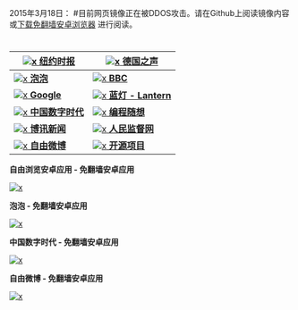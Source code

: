 

2015年3月18日：
#目前网页镜像正在被DDOS攻击。请在Github上阅读镜像内容或[下载免翻墙安卓浏览器](../../raw/master/x/FreeBrowser-1.3.apk)
进行阅读。
#

<a href="https://github.com/greatfire/wiki/wiki/nyt" title="纽约时报中文网 国际纵览">![x](../../raw/master/x/nyt.png) **纽约时报**</a> | <a href="https://github.com/greatfire/wiki/wiki/dw" title="">![x](../../raw/master/x/dw.png) **德国之声**</a>
------------- | -------------
<a href="https://github.com/greatfire/wiki/wiki/paopao" title="泡泡 - 未经审查的互联网信息">![x](../../raw/master/x/paopao.png) **泡泡**</a> | <a href="https://github.com/greatfire/wiki/wiki/bbc" title="">![x](../../raw/master/x/bbc.png) **BBC**</a>
<a href="https://github.com/greatfire/wiki/wiki/google" title="">![x](../../raw/master/x/google.png) **Google**</a> | <a href="https://github.com/greatfire/wiki/wiki/lantern" title="以及自由微博和GreatFire.org官方中文论坛">![x](../../raw/master/x/lantern.png) **蓝灯 - Lantern**</a>
<a href="https://github.com/greatfire/wiki/wiki/cdt" title="">![x](../../raw/master/x/cdt.png) **中国数字时代**</a> | <a href="https://github.com/greatfire/wiki/wiki/programthink" title="编程随想的博客">![x](../../raw/master/x/programthink.png) **编程随想**</a>
<a href="https://github.com/greatfire/wiki/wiki/boxun" title="">![x](../../raw/master/x/boxun.png) **博讯新闻**</a> | <a href="https://github.com/greatfire/wiki/wiki/renminjianduwang" title="">![x](../../raw/master/x/renminjianduwang.png) **人民监督网**</a>
<a href="https://github.com/greatfire/wiki/wiki/freeweibo" title="自由微博 - 匿名和不受屏蔽的新浪微博搜索">![x](../../raw/master/x/freeweibo.png) **自由微博**</a> | <a href="https://github.com/greatfire/wiki/wiki/open-source" title="欢迎访问GreatFire.org开发者项目网站">![x](../../raw/master/x/open-source.png) **开源项目**</a>


**自由浏览安卓应用 - 免翻墙安卓应用**

[![x](../../raw/master/x/fb.qr.png)](../../raw/master/x/FreeBrowser-1.3.apk)

**泡泡 - 免翻墙安卓应用**

[![x](../../raw/master/x/paopao.qr.png)](../../raw/master/x/PaoPaoAndroid2.1.apk)

**中国数字时代 - 免翻墙安卓应用**

[![x](../../raw/master/x/cdt.qr.png)](../../raw/master/x/ChinaDigitalTimesAndroid2.0.apk)

**自由微博 - 免翻墙安卓应用**

[![x](../../raw/master/x/freeweibo.qr.png)](../../raw/master/x/FreeWeibo1.9.apk)


